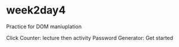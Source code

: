 # week2day4

Practice for DOM maniuplation

Click Counter: lecture then activity
Password Generator: Get started